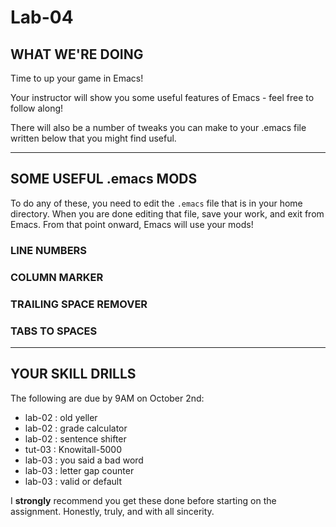 # Lab-04

## WHAT WE'RE DOING

Time to up your game in Emacs!

Your instructor will show you some useful features of Emacs - feel free to follow along!

There will also be a number of tweaks you can make to your .emacs file written below that you might find useful.

---

## SOME USEFUL .emacs MODS

To do any of these, you need to edit the `.emacs` file that is in your home directory. When you are done editing that file, save your work, and exit from Emacs. From that point onward, Emacs will use your mods!

### LINE NUMBERS

### COLUMN MARKER

### TRAILING SPACE REMOVER

### TABS TO SPACES

---

## YOUR SKILL DRILLS

The following are due by 9AM on October 2nd:

- lab-02 : old yeller
- lab-02 : grade calculator
- lab-02 : sentence shifter
- tut-03 : Knowitall-5000
- lab-03 : you said a bad word
- lab-03 : letter gap counter
- lab-03 : valid or default

I **strongly** recommend you get these done before starting on the assignment. Honestly, truly, and with all sincerity.
